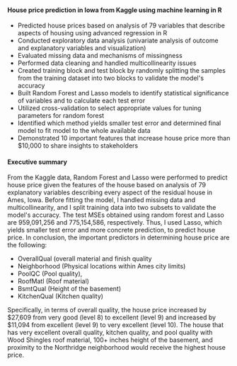 #### House price prediction in Iowa from Kaggle using machine learning in R
- Predicted house prices based on analysis of 79 variables that describe aspects of housing using advanced regression in R
- Conducted exploratory data analysis (univariate analysis of outcome and explanatory variables and visualization)
- Evaluated missing data and mechanisms of missingness
- Performed data cleaning and handled multicollinearity issues
- Created training block and test block by randomly splitting the samples from the training dataset into two blocks to validate the model's accuracy
- Built Random Forest and Lasso models to identify statistical significance of variables and to calculate each test error
- Utilized cross-validation to select appropriate values for tuning parameters for random forest
- Identified which method yields smaller test error and determined final model to fit model to the whole available data
- Demonstrated 10 important features that increase house price more than $10,000 to share insights to stakeholders

#### Executive summary
From the Kaggle data, Random Forest and Lasso were performed to predict house price given the features of the house based on analysis of 79 explanatory variables describing every aspect of the residual house in Ames, Iowa. Before fitting the model, I handled missing data and multicollinearity, and I split training data into two subsets to validate the model's accuracy. The test MSEs obtained using random forest and Lasso are 959,091,256 and 775,154,586, respectively. Thus, I used Lasso, which yields smaller test error and more concrete prediction, to predict house price. In conclusion, the important predictors in determining house price are the following: 

* OverallQual (overall material and finish quality
* Neighborhood (Physical locations within Ames city limits)
* PoolQC (Pool quality), 
* RoofMatl (Roof material)
* BsmtQual (Height of the basement)
* KitchenQual (Kitchen quality)

Specifically, in terms of overall quality, the house price increased by $27,609 from very good (level 8) to excellent (level 9) and increased by $11,094 from excellent (level 9) to very excellent (level 10). The house that has very excellent overall quality, kitchen quality, and pool quality with Wood Shingles roof material, 100+ inches height of the basement, and proximity to the Northridge neighborhood would receive the highest house price.

